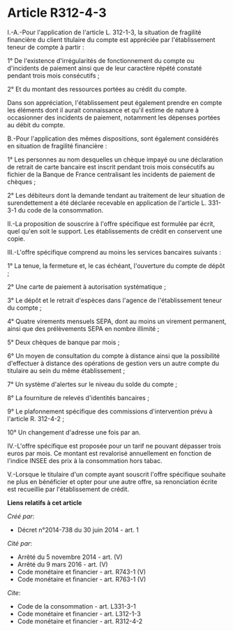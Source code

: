 # Article R312-4-3

I.-A.-Pour l'application de l'article L. 312-1-3, la situation de fragilité financière du client titulaire du compte est
appréciée par l'établissement teneur de compte à partir : 

1° De l'existence d'irrégularités de fonctionnement du compte ou d'incidents de paiement ainsi que de leur caractère répété
constaté pendant trois mois consécutifs ; 

2° Et du montant des ressources portées au crédit du compte. 

Dans son appréciation, l'établissement peut également prendre en compte les éléments dont il aurait connaissance et qu'il
estime de nature à occasionner des incidents de paiement, notamment les dépenses portées au débit du compte. 

B.-Pour l'application des mêmes dispositions, sont également considérés en situation de fragilité financière : 

1° Les personnes au nom desquelles un chèque impayé ou une déclaration de retrait de carte bancaire est inscrit pendant trois
mois consécutifs au fichier de la Banque de France centralisant les incidents de paiement de chèques ; 

2° Les débiteurs dont la demande tendant au traitement de leur situation de surendettement a été déclarée recevable en
application de l'article L. 331-3-1 du code de la consommation. 

II.-La proposition de souscrire à l'offre spécifique est formulée par écrit, quel qu'en soit le support. Les établissements
de crédit en conservent une copie. 

III.-L'offre spécifique comprend au moins les services bancaires suivants : 

1° La tenue, la fermeture et, le cas échéant, l'ouverture du compte de dépôt ; 

2° Une carte de paiement à autorisation systématique ; 

3° Le dépôt et le retrait d'espèces dans l'agence de l'établissement teneur du compte ; 

4° Quatre virements mensuels SEPA, dont au moins un virement permanent, ainsi que des prélèvements SEPA en nombre illimité ; 

5° Deux chèques de banque par mois ; 

6° Un moyen de consultation du compte à distance ainsi que la possibilité d'effectuer à distance des opérations de gestion
vers un autre compte du titulaire au sein du même établissement ; 

7° Un système d'alertes sur le niveau du solde du compte ; 

8° La fourniture de relevés d'identités bancaires ; 

9° Le plafonnement spécifique des commissions d'intervention prévu à l'article R. 312-4-2 ; 

10° Un changement d'adresse une fois par an. 

IV.-L'offre spécifique est proposée pour un tarif ne pouvant dépasser trois euros par mois. Ce montant est revalorisé
annuellement en fonction de l'indice INSEE des prix à la consommation hors tabac. 

V.-Lorsque le titulaire d'un compte ayant souscrit l'offre spécifique souhaite ne plus en bénéficier et opter pour une autre
offre, sa renonciation écrite est recueillie par l'établissement de crédit.

**Liens relatifs à cet article**

_Créé par_:

  - Décret n°2014-738 du 30 juin 2014 - art. 1

_Cité par_:

  - Arrêté du 5 novembre 2014 - art. (V)
  - Arrêté du 9 mars 2016 - art. (V)
  - Code monétaire et financier - art. R743-1 (V)
  - Code monétaire et financier - art. R763-1 (V)

_Cite_:

  - Code de la consommation - art. L331-3-1
  - Code monétaire et financier - art. L312-1-3
  - Code monétaire et financier - art. R312-4-2
